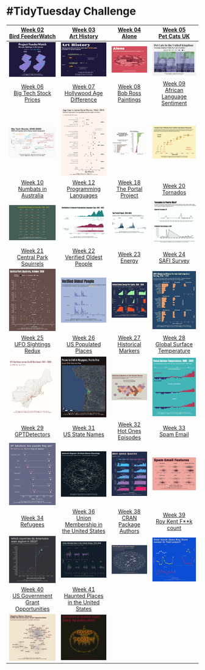 # #TidyTuesday Challenge

<!-- table header, followed by pictures link -->

|                                                                          [Week 02<br>Bird FeederWatch](https://github.com/poncest/tidytuesday/tree/main/2023/Week_02)                                                                           |                                                                               [Week 03<br>Art History](https://github.com/poncest/tidytuesday/tree/main/2023/Week_03)                                                                               |                                                                         [Week 04<br>Alone](https://github.com/poncest/tidytuesday/tree/main/2023/Week_04)                                                                          |                                                                         [Week 05<br>Pet Cats UK](https://github.com/poncest/tidytuesday/tree/main/2023/Week_05)                                                                          |
|:-----------------------------------------------------------------------------------------------------------------------------------------------------------------------------------------------------------------------------------------------:|:---------------------------------------------------------------------------------------------------------------------------------------------------------------------------------------------------------------------------------------------------:|:----------------------------------------------------------------------------------------------------------------------------------------------------------------------------------------------------------------------------------:|:----------------------------------------------------------------------------------------------------------------------------------------------------------------------------------------------------------------------------------------:|
|                                                                                                       ![](Week_02/2023_02.png "Week 02")                                                                                                        |                                                                                                         ![](Week_03/2023_03.png "Week 03")                                                                                                          |                                                                                                 ![](Week_04/2023_04.png "Week 04")                                                                                                 |                                                                                                    ![](Week_05/2023_05.png "Week 05")                                                                                                    |
|                                                                        [Week 06<br>Big Tech Stock Prices](https://github.com/poncest/tidytuesday/tree/main/2023/Week_06)                                                                        |                                                                        [Week 07<br>Hollywood Age Difference](https://github.com/poncest/tidytuesday/tree/main/2023/Week_07)                                                                         |                                                                   [Week 08<br>Bob Ross Paintings](https://github.com/poncest/tidytuesday/tree/main/2023/Week_08)                                                                   |                                                                  [Week 09<br>African Language Sentiment](https://github.com/poncest/tidytuesday/tree/main/2023/Week_09)                                                                  |
|                                                                                                       ![](Week_06/2023_06.png "Week 06")                                                                                                        |                                                                                                         ![](Week_07/2023_07.png "Week 07")                                                                                                          |                                                                                                 ![](Week_08/2023_08.png "Week 08")                                                                                                 |                                                                                                    ![](Week_09/2023_09.png "Week 09")                                                                                                    |
|                                                                        [Week 10<br>Numbats in Australia](https://github.com/poncest/tidytuesday/tree/main/2023/Week_10)                                                                         |                                                                          [Week 12<br>Programming Languages](https://github.com/poncest/tidytuesday/tree/main/2023/Week_12)                                                                          |                                                                  [Week 18<br> The Portal Project](https://github.com/poncest/tidytuesday/tree/main/2023/Week_18)                                                                   |                                                                           [Week 20<br>Tornados](https://github.com/poncest/tidytuesday/tree/main/2023/Week_20)                                                                           |
|                                                                                                       ![](Week_10/2023_10.png "Week 10")                                                                                                        |                                                                                                         ![](Week_12/2023_12.png "Week 12")                                                                                                          |                                                                                              ![]()![](Week_18/2023_18.png "Week 18")                                                                                               |                                                                                                    ![](Week_20/2023_20.png "Week 20")                                                                                                    |
|                                                                       [Week 21<br>Central Park Squirrels](https://github.com/poncest/tidytuesday/tree/main/2023/Week_21)                                                                        |                                                                         [Week 22<br>Verified Oldest People](https://github.com/poncest/tidytuesday/tree/main/2023/Week_22)                                                                          |                                                                         [Week 23<br>Energy](https://github.com/poncest/tidytuesday/tree/main/2023/Week_23)                                                                         |        [Week 24](https://github.com/poncest/tidytuesday/tree/main/2023/Week_24)[<br>](https://github.com/poncest/tidytuesday/tree/main/2023/Week_23)[SAFI Survey](https://github.com/poncest/tidytuesday/tree/main/2023/Week_24)         |
|                                                                                                       ![](Week_21/2023_21.png "Week 21")                                                                                                        |                                                                                                         ![](Week_22/2023_22.png "Week 22")                                                                                                          |                                                                                                 ![](Week_23/2023_23.png "Week 23")                                                                                                 |                                                                                                    ![](Week_24/2023_24.png "Week 24")                                                                                                    |
|                                                                         [Week 25<br>UFO Sightings Redux](https://github.com/poncest/tidytuesday/tree/main/2023/Week_25)                                                                         |          [Week 26](https://github.com/poncest/tidytuesday/tree/main/2023/Week_26)[<br>](https://github.com/poncest/tidytuesday/tree/main/2023/Week_25)[US Populated Places](https://github.com/poncest/tidytuesday/tree/main/2023/Week_26)          |  [Week 27](https://github.com/poncest/tidytuesday/tree/main/2023/Week_27)[<br>](https://github.com/poncest/tidytuesday/tree/main/2023/Week_25)[Historical Markers](https://github.com/poncest/tidytuesday/tree/main/2023/Week_27)  | [Week 28](https://github.com/poncest/tidytuesday/tree/main/2023/Week_28)[<br>](https://github.com/poncest/tidytuesday/tree/main/2023/Week_25)[Global Surface Temperature](https://github.com/poncest/tidytuesday/tree/main/2023/Week_28) |
|                                                                                                       ![](Week_25/2023_25.png "Week 25")                                                                                                        |                                                                                                         ![](Week_26/2023_26.png "Week 26")                                                                                                          |                                                                                                 ![](Week_27/2023_27.png "Week 27")                                                                                                 |                                                                                                    ![](Week_28/2023_28.png "Week 28")                                                                                                    |
|           [Week 29](https://github.com/poncest/tidytuesday/tree/main/2023/Week_29)[<br>](https://github.com/poncest/tidytuesday/tree/main/2023/Week_25)[GPTDetectors](https://github.com/poncest/tidytuesday/tree/main/2023/Week_29)            |                                                                             [Week 31<br>US State Names](https://github.com/poncest/tidytuesday/tree/main/2023/Week_31)                                                                              |  [Week 32](https://github.com/poncest/tidytuesday/tree/main/2023/Week_32)[<br>](https://github.com/poncest/tidytuesday/tree/main/2023/Week_31)[Hot Ones Episodes](https://github.com/poncest/tidytuesday/tree/main/2023/Week_32)   |         [Week 33](https://github.com/poncest/tidytuesday/tree/main/2023/Week_33)[<br>](https://github.com/poncest/tidytuesday/tree/main/2023/Week_25)[Spam Email](https://github.com/poncest/tidytuesday/tree/main/2023/Week_33)         |
|                                                                                                       ![](Week_29/2023_29.png "Week 29")                                                                                                        |                                                                                                         ![](Week_31/2023_31.png "Week 31")                                                                                                          |                                                                                                 ![](Week_32/2023_32.png "Week 32")                                                                                                 |                                                                                                    ![](Week_33/2023_33.png "Week 33")                                                                                                    |
|             [Week 34](https://github.com/poncest/tidytuesday/tree/main/2023/Week_34)[<br>](https://github.com/poncest/tidytuesday/tree/main/2023/Week_25)[Refugees](https://github.com/poncest/tidytuesday/tree/main/2023/Week_34)              | [Week 36](https://github.com/poncest/tidytuesday/tree/main/2023/Week_36)[<br>](https://github.com/poncest/tidytuesday/tree/main/2023/Week_25)[Union Membership in the United States](https://github.com/poncest/tidytuesday/tree/main/2023/Week_36) | [Week 38](https://github.com/poncest/tidytuesday/tree/main/2023/Week_38)[<br>](https://github.com/poncest/tidytuesday/tree/main/2023/Week_25)[CRAN Package Authors](https://github.com/poncest/tidytuesday/tree/main/2023/Week_38) |   [Week 39](https://github.com/poncest/tidytuesday/tree/main/2023/Week_39)[<br>](https://github.com/poncest/tidytuesday/tree/main/2023/Week_25)[Roy Kent F\*\*k count](https://github.com/poncest/tidytuesday/tree/main/2023/Week_39)    |
|                                                                                                       ![](Week_34/2023_34.png "Week 34")                                                                                                        |                                                                                                         ![](Week_36/2023_36.png "Week 36")                                                                                                          |                                                                                                 ![](Week_38/2023_38.png "Week 38")                                                                                                 |                                                                                                    ![](Week_39/2023_39.png "Week 39")                                                                                                    |
| [Week 40](https://github.com/poncest/tidytuesday/tree/main/2023/Week_40)[<br>](https://github.com/poncest/tidytuesday/tree/main/2023/Week_25)[US Government Grant Opportunities](https://github.com/poncest/tidytuesday/tree/main/2023/Week_40) |                                                                   [Week 41<br>Haunted Places in the United States](https://github.com/poncest/tidytuesday/tree/main/2023/Week_41)                                                                   |                                                                                                                                                                                                                                    |                                                                                                                                                                                                                                          |
|                                                                                                       ![](Week_40/2023_40.png "Week 40")                                                                                                        |                                                                                                         ![](Week_41/2023_41.png "Week 41")                                                                                                          |                                                                                                                                                                                                                                    |                                                                                                                                                                                                                                          |
